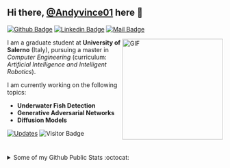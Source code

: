 ## Hi there, [@Andyvince01](https://github.com/Andyvince01) here 👋
[![Github Badge](https://img.shields.io/badge/-@Andyvince01-181717?style=flat&logo=GitHub&logoColor=white)](https://github.com/Andyvince01)
[![Linkedin Badge](https://img.shields.io/badge/-AndreaVincenzoRicciardi-0e76a8?style=flat&logo=Linkedin&logoColor=white)](https://www.linkedin.com/in/andrea-vincenzo-ricciardi-b50332262/)
[![Mail Badge](https://img.shields.io/badge/-andy.vince2001@gmail.com-c14438?style=flat&logo=Gmail&logoColor=white)](mailto:andy.vince2001@gmail.com "Connect via Email")

<img align="right" alt="GIF" src="https://github.com/Gapur/Gapur/blob/main/assets/coding.gif?raw=true" height = 235 width = 235/>

I am a graduate student at **University of Salerno** (Italy), pursuing a master in _Computer Engineering_ (curriculum: _Artificial Intelligence and Intelligent Robotics_).

I am currently working on the following topics: 
- **Underwater Fish Detection**
- **Generative Adversarial Networks**
- **Diffusion Models**

<a href="https://github.com/Andyvince01?tab=followers" target="_blank"><img alt="Updates" src="https://img.shields.io/badge/--ee802f?style=flat&logo=RSS&logoColor=white"></a>
![Visitor Badge](https://visitor-badge.laobi.icu/badge?page_id=Andyvince01.Andyvince01)
<!--<img alt="GitHub hits" src="https://img.shields.io/github/last-commit/Andyvince01/Andyvince01?label=profile%20updated&style=flat&color=cfa81c">
-->
#
<details>
<summary>
   Some of my Github Public Stats :octocat:
</summary><br>
<p>

  <img height="162em" src="https://github-readme-stats.vercel.app/api?username=Andyvince01&show_icons=true&hide_border=false&count_private=true&include_all_commits=true" />
  
  <img align = "right" height="162em" src="https://github-readme-stats.vercel.app/api/top-langs/?username=Andyvince01&exclude_repo=KNN-Image-Classification&show_icons=true&hide_border=false&layout=compact&langs_count=8"/>

</p>
</details>
